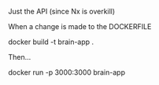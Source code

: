 Just the API (since Nx is overkill)

When a change is made to the DOCKERFILE

docker build -t brain-app .

Then...

docker run -p 3000:3000 brain-app